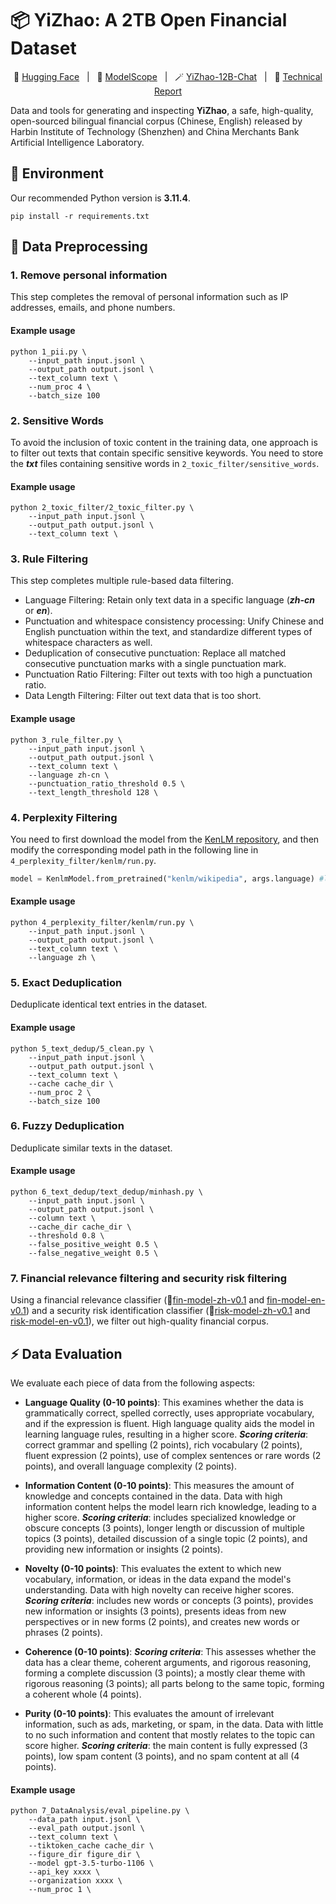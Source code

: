 # 📦 YiZhao: A 2TB Open Financial Dataset

<p align="center">
    🤗 <a href="https://huggingface.co/datasets/HIT-TMG/YiZhao">Hugging Face</a> &nbsp;&nbsp;|&nbsp;&nbsp; 
    🤖 <a href="https://modelscope.cn/datasets/CMB_AILab/YiZhao-FinDataSet">ModelScope</a> &nbsp;&nbsp;|&nbsp;&nbsp; 
    🪄 <a href="https://modelscope.cn/models/CMB_AILab/YiZhao-12B-Chat-HF">YiZhao-12B-Chat</a> &nbsp;&nbsp;|&nbsp;&nbsp; 
    📑 <a href="https://github.com/HITsz-TMG/YiZhao/blob/main/YiZhao_technical_report.pdf">Technical Report</a>
</p>

Data and tools for generating and inspecting **YiZhao**, a safe, high-quality, open-sourced bilingual financial corpus (Chinese, English) released by Harbin Institute of Technology (Shenzhen) and China Merchants Bank Artificial Intelligence Laboratory.

## 🌟 Environment
Our recommended Python version is **3.11.4**. 
```
pip install -r requirements.txt
```

## 🧩 Data Preprocessing

### 1. Remove personal information
This step completes the removal of personal information such as IP addresses, emails, and phone numbers.
#### Example usage
```
python 1_pii.py \
    --input_path input.jsonl \
    --output_path output.jsonl \
    --text_column text \
    --num_proc 4 \
    --batch_size 100
```

### 2. Sensitive Words
To avoid the inclusion of toxic content in the training data, one approach is to filter out texts that contain specific sensitive keywords. You need to store the ***txt*** files containing sensitive words in `2_toxic_filter/sensitive_words`.
#### Example usage
```
python 2_toxic_filter/2_toxic_filter.py \
    --input_path input.jsonl \
    --output_path output.jsonl \
    --text_column text \
```

### 3. Rule Filtering
This step completes multiple rule-based data filtering.
- Language Filtering: Retain only text data in a specific language (***zh-cn*** or ***en***).
- Punctuation and whitespace consistency processing: Unify Chinese and English punctuation within the text, and standardize different types of whitespace characters as well.
- Deduplication of consecutive punctuation: Replace all matched consecutive punctuation marks with a single punctuation mark.
- Punctuation Ratio Filtering: Filter out texts with too high a punctuation ratio.
- Data Length Filtering: Filter out text data that is too short.
#### Example usage
```
python 3_rule_filter.py \
    --input_path input.jsonl \
    --output_path output.jsonl \
    --text_column text \
    --language zh-cn \
    --punctuation_ratio_threshold 0.5 \
    --text_length_threshold 128 \
```

### 4. Perplexity Filtering
You need to first download the model from the [KenLM repository](https://huggingface.co/edugp/kenlm), and then modify the corresponding model path in the following line in `4_perplexity_filter/kenlm/run.py`.
```python
model = KenlmModel.from_pretrained("kenlm/wikipedia", args.language) #language = zh or en
```
#### Example usage
```
python 4_perplexity_filter/kenlm/run.py \
    --input_path input.jsonl \
    --output_path output.jsonl \
    --text_column text \
    --language zh \
```

### 5. Exact Deduplication
Deduplicate identical text entries in the dataset.
#### Example usage
```
python 5_text_dedup/5_clean.py \
    --input_path input.jsonl \
    --output_path output.jsonl \
    --text_column text \
    --cache cache_dir \
    --num_proc 2 \
    --batch_size 100
```

### 6. Fuzzy Deduplication
Deduplicate similar texts in the dataset.
#### Example usage
```
python 6_text_dedup/text_dedup/minhash.py \
    --input_path input.jsonl \
    --output_path output.jsonl \
    --column text \
    --cache_dir cache_dir \
    --threshold 0.8 \
    --false_positive_weight 0.5 \
    --false_negative_weight 0.5 \
```

### 7. Financial relevance filtering and security risk filtering
Using a financial relevance classifier (🤗[fin-model-zh-v0.1](https://huggingface.co/HIT-TMG/fin-model-zh-v0.1) and [fin-model-en-v0.1](https://huggingface.co/HIT-TMG/fin-model-en-v0.1)) and a security risk identification classifier (🤗[risk-model-zh-v0.1](https://huggingface.co/HIT-TMG/risk-model-zh-v0.1) and [risk-model-en-v0.1](https://huggingface.co/HIT-TMG/risk-model-en-v0.1)), we filter out high-quality financial corpus.



## ⚡️ Data Evaluation
We evaluate each piece of data from the following aspects:
- **Language Quality (0-10 points)**: This examines whether the data is grammatically correct, spelled correctly, uses appropriate vocabulary, and if the expression is fluent. High language quality aids the model in learning language rules, resulting in a higher score. ***Scoring criteria***: correct grammar and spelling (2 points), rich vocabulary (2 points), fluent expression (2 points), use of complex sentences or rare words (2 points), and overall language complexity (2 points).

- **Information Content (0-10 points)**: This measures the amount of knowledge and concepts contained in the data. Data with high information content helps the model learn rich knowledge, leading to a higher score. ***Scoring criteria***: includes specialized knowledge or obscure concepts (3 points), longer length or discussion of multiple topics (3 points), detailed discussion of a single topic (2 points), and providing new information or insights (2 points).

- **Novelty (0-10 points)**: This evaluates the extent to which new vocabulary, information, or ideas in the data expand the model's understanding. Data with high novelty can receive higher scores. ***Scoring criteria***: includes new words or concepts (3 points), provides new information or insights (3 points), presents ideas from new perspectives or in new forms (2 points), and creates new words or phrases (2 points).

- **Coherence (0-10 points)**: ***Scoring criteria***: This assesses whether the data has a clear theme, coherent arguments, and rigorous reasoning, forming a complete discussion (3 points); a mostly clear theme with rigorous reasoning (3 points); all parts belong to the same topic, forming a coherent whole (4 points).

- **Purity (0-10 points)**: This evaluates the amount of irrelevant information, such as ads, marketing, or spam, in the data. Data with little to no such information and content that mostly relates to the topic can score higher. ***Scoring criteria***: the main content is fully expressed (3 points), low spam content (3 points), and no spam content at all (4 points).

#### Example usage
```
python 7_DataAnalysis/eval_pipeline.py \
    --data_path input.jsonl \
    --eval_path output.jsonl \
    --text_column text \
    --tiktoken_cache cache_dir \
    --figure_dir figure_dir \
    --model gpt-3.5-turbo-1106 \
    --api_key xxxx \
    --organization xxxx \
    --num_proc 1 \
```

